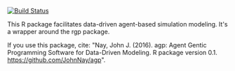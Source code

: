 <!-- README.md is generated from README.Rmd. Please edit that file -->
[![Build Status](https://travis-ci.org/JohnNay/agp.svg?branch=master)](https://travis-ci.org/JohnNay/agp.svg?branch=master)

This R package facilitates data-driven agent-based simulation modeling. It's a wrapper around the rgp package.

If you use this package, cite: "Nay, John J. (2016). agp: Agent Gentic Programming Software for Data-Driven Modeling. R package version 0.1. <https://github.com/JohnNay/agp>".
